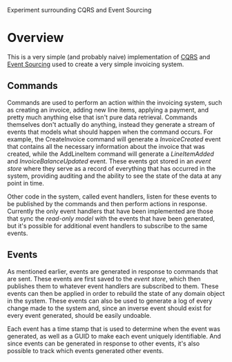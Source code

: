 Experiment surrounding CQRS and Event Sourcing

# Overview

This is a very simple (and probably naive) implementation of [CQRS](https://en.m.wikipedia.org/wiki/Command–query_separation) and [Event Sourcing](http://martinfowler.com/eaaDev/EventSourcing.html) used to create a very simple invoicing system. 

## Commands

Commands are used to perform an action within the invoicing system, such as creating an invoice, adding new line items, applying a payment, and pretty much anything else that isn't pure data retrieval. Commands themselves don't actually do anything, instead they generate a stream of events that models what should happen when the command occurs. For example, the CreateInvoice command will generate a _InvoiceCreated_ event that contains all the necessary information about the invoice that was created, while the AddLineItem command will generate a _LineItemAdded_ and _InvoiceBalanceUpdated_ event. These events got stored in an _event store_ where they serve as a record of everything that has occurred in the system, providing auditing and the ability to see the state of the data at any point in time.

Other code in the system, called event handlers, listen for these events to be published by the commands and then perform actions in response. Currently the only event handlers that have been implemented are those that sync the _read-only model_ with the events that have been generated, but it's possible for additional event handlers to subscribe to the same events.

## Events

As mentioned earlier, events are generated in response to commands that are sent. These events are first saved to the _event store_, which then publishes them to whatever event handlers are subscribed to them. These events can then be applied in order to rebuild the state of any domain object in the system. These events can also be used to generate a log of every change made to the system and, since an inverse event should exist for every event generated, should be easily undoable.

Each event has a time stamp that is used to determine when the event was generated, as well as a GUID to make each event uniquely identifiable. And since events can be generated in response to other events, it's also possible to track which events generated other events. 
